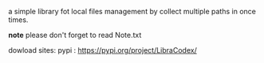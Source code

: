 
a simple library fot local files management by collect multiple paths in once times.

**note**
please don't forget to read Note.txt

dowload sites:
pypi : https://pypi.org/project/LibraCodex/
